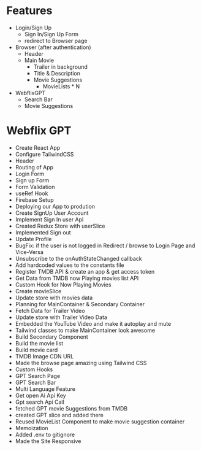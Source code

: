 # Features
- Login/Sign Up 
    - Sign In/Sign Up Form
    - redirect to Browser page
- Browser (after authentication)
    - Header
    - Main Movie
        - Trailer in background
        - Title & Description
        - Movie Suggestions
            - MovieLists * N
- WebflixGPT
    - Search Bar
    - Movie Suggestions

# Webflix GPT

- Create React App
- Configure TailwindCSS
- Header
- Routing of App
- Login Form
- Sign up Form
- Form Validation
- useRef Hook
- Firebase Setup
- Deploying our App to prodution
- Create SignUp User Account
- Implement Sign In user Api
- Created Redux Store with userSlice
- Implemented Sign out
- Update Profile
- BugFix: if the user is not logged in Redirect / browse to Login Page and Vice-Versa
- Unsubscribe to the onAuthStateChanged callback
- Add hardcoded values to the constants file
- Register TMDB API & create an app & get access token
- Get Data from TMDB now Playing movies list API
- Custom Hook for Now Playing Movies
- Create movieSlice
- Update store with movies data
- Planning for MainContainer & Secondary Container
- Fetch Data for Trailer Video
- Update store with Trailer Video Data
- Embedded the YouTube Video and make it autoplay and mute
- Tailwind classes to make MainContainer look awesome
- Build Secondary Component
- Build the movie list
- Build movie card
- TMDB Image CDN URL
- Made the browse page amazing using Tailwind CSS
- Custom Hooks
- GPT Search Page
- GPT Search Bar
- Multi Language Feature
- Get open Ai Api Key
- Gpt search Api Call
- fetched GPT movie Suggestions from TMDB
- created GPT slice and added there
- Reused MovieList Component to make movie suggestion container
- Memoization
- Added .env to gitignore
- Made the Site Responsive